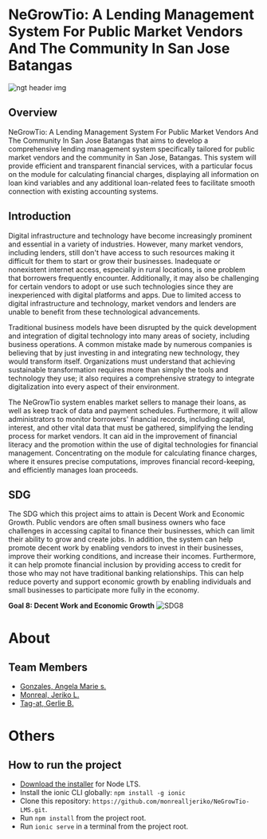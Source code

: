 # NeGrowTio: A Lending Management System For Public Market Vendors And The Community In San Jose Batangas
![ngt header img](https://github.com/Gerlie33/NeGrowTio-LMS/assets/136683054/cd67101d-1975-4f6f-a942-ff4696de3042)


## Overview
NeGrowTio: A Lending Management System For Public Market Vendors And The Community In San Jose Batangas that aims to develop a comprehensive lending management system specifically tailored for public market vendors and the community in San Jose, Batangas. This system will provide efficient and transparent financial services, with a particular focus on the module for calculating financial charges, displaying all information on loan kind variables and any additional loan-related fees to facilitate smooth connection with existing accounting systems.

## Introduction
  Digital infrastructure and technology have become increasingly prominent and essential in a variety of industries. However, many market vendors, including lenders, still don't have access to such resources making it difficult for them to start or grow their businesses. Inadequate or nonexistent internet access, especially in rural locations, is one problem that borrowers frequently encounter. Additionally, it may also be challenging for certain vendors to adopt or use such technologies since they are inexperienced with digital platforms and apps. Due to limited access to digital infrastructure and technology, market vendors and lenders are unable to benefit from these technological advancements.
  
  Traditional business models have been disrupted by the quick development and integration of digital technology into many areas of society, including business operations. A common mistake made by numerous companies is believing that by just investing in and integrating new technology, they would transform itself. Organizations must understand that achieving sustainable transformation requires more than simply the tools and technology they use; it also requires a comprehensive strategy to integrate digitalization into every aspect of their environment. 

  The NeGrowTio system enables market sellers to manage their loans, as well as keep track of data and payment schedules. Furthermore, it will allow administrators to monitor borrowers' financial records, including capital, interest, and other vital data that must be gathered, simplifying the lending process for market vendors. It can aid in the improvement of financial literacy and the promotion within the use of digital technologies for financial management. Concentrating on the module for calculating finance charges, where it ensures precise computations, improves financial record-keeping, and efficiently manages loan proceeds. 

## SDG
  The SDG which this project aims to attain is Decent Work and Economic Growth. Public vendors are often small business owners who face challenges in accessing capital to finance their businesses, which can limit their ability to grow and create jobs. In addition, the system can help promote decent work by enabling vendors to invest in their businesses, improve their working conditions, and increase their incomes. Furthermore, it can help promote financial inclusion by providing access to credit for those who may not have traditional banking relationships. This can help reduce poverty and support economic growth by enabling individuals and small businesses to participate more fully in the economy.

**Goal 8: Decent Work and Economic Growth**
![SDG8](https://github.com/monrealljeriko/NeGrowTio-LMS/assets/137249168/560b8703-32a6-4839-8045-a037fe12fa5d)

# About
## Team Members
* [Gonzales, Angela Marie s.](https://github.com/angelagonzalesss20)
* [Monreal, Jeriko L.](https://github.com/monrealljeriko)
* [Tag-at, Gerlie B.](https://github.com/Gerlie33)

# Others
## How to run the project
* [Download the installer](https://nodejs.org/) for Node LTS.
* Install the ionic CLI globally: `npm install -g ionic`
* Clone this repository: `https://github.com/monrealljeriko/NeGrowTio-LMS.git`.
* Run `npm install` from the project root.
* Run `ionic serve` in a terminal from the project root.

